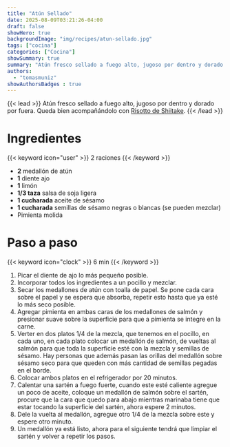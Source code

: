 ```yaml
---
title: "Atún Sellado"
date: 2025-08-09T03:21:26-04:00
draft: false
showHero: true
backgroundImage: "img/recipes/atun-sellado.jpg"
tags: ["cocina"]
categories: ["Cocina"]
showSummary: true
summary: "Atún fresco sellado a fuego alto, jugoso por dentro y dorado por fuera."
authors:
  - "tomasmuniz"
showAuthorsBadges : true
---
```


{{< lead >}}
Atún fresco sellado a fuego alto, jugoso por dentro y dorado por fuera.
Queda bien acompañándolo con [Risotto de Shiitake](/es/recipes/risotto-shiitake).
{{< /lead >}}

# Ingredientes
{{< keyword icon="user" >}} 2 raciones {{< /keyword >}}
* **2** medallón de atún
* **1** diente ajo
* **1** limón
* **1/3 taza** salsa de soja ligera
* **1 cucharada** aceite de sésamo
* **1 cucharada** semillas de sésamo negras o blancas (se pueden mezclar)
* Pimienta molida

# Paso a paso
{{< keyword icon="clock" >}} 6 min {{< /keyword >}}
1. Picar el diente de ajo lo más pequeño posible.
2. Incorporar todos los ingredientes a un pocillo y mezclar.
3. Secar los medallones de atún con toalla de papel. Se pone cada cara sobre el papel y se espera que absorba, repetir esto hasta que ya esté lo más seco posible.
4. Agregar pimienta en ambas caras de los medallones de salmón y presionar suave sobre la superficie para que a pimienta se integre en la carne.
5. Verter en dos platos 1/4 de la mezcla, que tenemos en el pocillo, en cada uno, en cada plato colocar un medallón de salmón, de vueltas al salmón para que toda la superficie esté con la mezcla y semillas de sésamo. Hay personas que además pasan las orillas del medallón sobre sésamo seco para que queden con más cantidad de semillas pegadas en el borde.
6. Colocar ambos platos en el refrigerador por 20 minutos.
7. Calentar una sartén a fuego fuerte, cuando este esté caliente agregue un poco de aceite, coloque un medallón de salmón sobre el sartén, procure que la cara que quedo para abajo mientras marinaba tiene que estar tocando la superficie del sartén, ahora espere 2 minutos.
8. Dele la vuelta al medallón, agregue otro 1/4 de la mezcla sobre este y espere otro minuto.
9. Un medallón ya está listo, ahora para el siguiente tendrá que limpiar el sartén y volver a repetir los pasos.